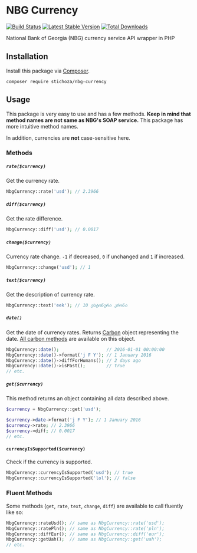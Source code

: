 # NBG Currency

[![Build Status](https://travis-ci.org/Stichoza/nbg-currency.svg?branch=master)](https://travis-ci.org/Stichoza/nbg-currency) [![Latest Stable Version](https://img.shields.io/packagist/v/Stichoza/nbg-currency.svg)](https://packagist.org/packages/stichoza/nbg-currency) [![Total Downloads](https://img.shields.io/packagist/dt/Stichoza/nbg-currency.svg)](https://packagist.org/packages/stichoza/nbg-currency)

National Bank of Georgia (NBG) currency service API wrapper in PHP

## Installation

Install this package via [Composer](https://getcomposer.org/).

```
composer require stichoza/nbg-currency
```

## Usage

This package is very easy to use and has a few methods. **Keep in mind that method names are not same as NBG's SOAP service.** This package has more intuitive method names.

In addition, currencies are **not** case-sensitive here.

### Methods

##### `rate($currency)`

Get the currency rate.

```php
NbgCurrency::rate('usd'); // 2.3966
```

##### `diff($currency)`

Get the rate difference.

```php
NbgCurrency::diff('usd'); // 0.0017
```

##### `change($currency)`

Currency rate change. `-1` if decreased, `0` if unchanged and `1` if increased.

```php
NbgCurrency::change('usd'); // 1
```

##### `text($currency)`

Get the description of currency rate.

```php
NbgCurrency::text('eek'); // 10 ესტონური კრონი
```

##### `date()`

Get the date of currency rates. Returns [Carbon](http://carbon.nesbot.com) object representing the date. [All carbon methods](http://carbon.nesbot.com/docs/#api-difference) are available on this object.

```php
NbgCurrency::date();                  // 2016-01-01 00:00:00
NbgCurrency::date()->format('j F Y'); // 1 January 2016
NbgCurrency::date()->diffForHumans(); // 2 days ago
NbgCurrency::date()->isPast();        // true
// etc.
```

##### `get($currency)`

This method returns an object containing all data described above.

```php
$currency = NbgCurrency::get('usd');

$currency->date->format('j F Y'); // 1 January 2016
$currency->rate; // 2.3966
$currency->diff; // 0.0017
// etc.
```

#### `currencyIsSupported($currency)`

Check if the currency is supported.

```php
NbgCurrency::currencyIsSupported('usd'); // true
NbgCurrency::currencyIsSupported('lol'); // false
```

### Fluent Methods

Some methods (`get`, `rate`, `text`, `change`, `diff`) are available to call fluently like so:

```php
NbgCurrency::rateUsd(); // same as NbgCurrency::rate('usd');
NbgCurrency::ratePln(); // same as NbgCurrency::rate('pln');
NbgCurrency::diffEur(); // same as NbgCurrency::diff('eur');
NbgCurrency::getUah();  // same as NbgCurrency::get('uah');
// etc.
```
